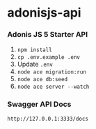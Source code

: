 # adonisjs-api
### Adonis JS 5 Starter API

1. `npm install`
2. `cp .env.example .env`
3. Update `.env`
4. `node ace migration:run`
5. `node ace db:seed`
6. `node ace server --watch`

### Swagger API Docs

`http://127.0.0.1:3333/docs`
